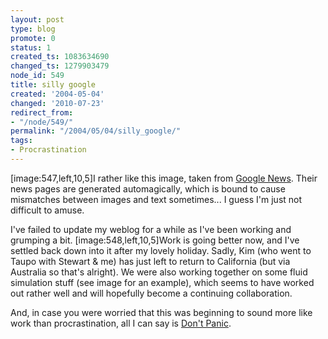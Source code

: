 ```yaml
---
layout: post
type: blog
promote: 0
status: 1
created_ts: 1083634690
changed_ts: 1279903479
node_id: 549
title: silly google
created: '2004-05-04'
changed: '2010-07-23'
redirect_from:
- "/node/549/"
permalink: "/2004/05/04/silly_google/"
tags:
- Procrastination
---
```

[image:547,left,10,5]I rather like this image, taken from [Google News](http://news.google.com/).  Their news pages are generated automagically, which is bound to cause mismatches between images and text sometimes...  I guess I'm just not difficult to amuse.

I've failed to update my weblog for a while as I've been working and grumping a bit.  [image:548,left,10,5]Work is going better now, and I've settled back down into it after my lovely holiday.  Sadly, Kim (who went to Taupo with Stewart &amp; me) has just left to return to California (but via Australia so that's alright).   We were also working together on some fluid simulation stuff (see image for an example), which seems to have worked out rather well and will hopefully become a continuing collaboration.

And, in case you were worried that this was beginning to sound more like work than procrastination, all I can say is [Don't Panic](http://douglasadams.com/creations/infocomjava.html).
